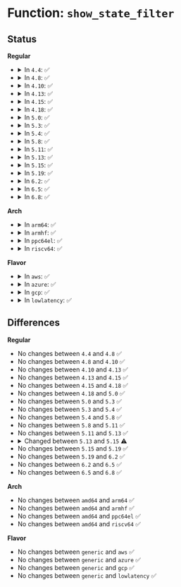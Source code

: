 # Function: <code>show_state_filter</code>

## Status
<b>Regular</b>
<ul>
<li>
<details>
<summary>In <code>4.4</code>: ✅</summary>

```c
void show_state_filter(long unsigned int state_filter);
```

**Collision:** Unique Global

**Inline:** No

**Transformation:** False

**Instances:**

```
In kernel/sched/core.c (ffffffff810ae530)
Location: kernel/sched/core.c:4937
Inline: False
Direct callers:
  - drivers/tty/sysrq.c:sysrq_handle_showstate_blocked
  - drivers/tty/sysrq.c:sysrq_handle_showstate
  - drivers/tty/vt/keyboard.c:fn_show_state
```
**Symbols:**

```
ffffffff810ae530-ffffffff810ae5d5: show_state_filter (STB_GLOBAL)
```
</details>
</li>
<li>
<details>
<summary>In <code>4.8</code>: ✅</summary>

```c
void show_state_filter(long unsigned int state_filter);
```

**Collision:** Unique Global

**Inline:** No

**Transformation:** False

**Instances:**

```
In kernel/sched/core.c (ffffffff810b0ee0)
Location: kernel/sched/core.c:5188
Inline: False
Direct callers:
  - drivers/tty/sysrq.c:sysrq_handle_showstate_blocked
  - drivers/tty/sysrq.c:sysrq_handle_showstate
  - drivers/tty/vt/keyboard.c:fn_show_state
```
**Symbols:**

```
ffffffff810b0ee0-ffffffff810b0f8a: show_state_filter (STB_GLOBAL)
```
</details>
</li>
<li>
<details>
<summary>In <code>4.10</code>: ✅</summary>

```c
void show_state_filter(long unsigned int state_filter);
```

**Collision:** Unique Global

**Inline:** No

**Transformation:** False

**Instances:**

```
In kernel/sched/core.c (ffffffff810b7170)
Location: kernel/sched/core.c:5221
Inline: False
Direct callers:
  - drivers/tty/sysrq.c:sysrq_handle_showstate_blocked
  - drivers/tty/sysrq.c:sysrq_handle_showstate
  - drivers/tty/vt/keyboard.c:fn_show_state
```
**Symbols:**

```
ffffffff810b7170-ffffffff810b721b: show_state_filter (STB_GLOBAL)
```
</details>
</li>
<li>
<details>
<summary>In <code>4.13</code>: ✅</summary>

```c
void show_state_filter(long unsigned int state_filter);
```

**Collision:** Unique Global

**Inline:** No

**Transformation:** False

**Instances:**

```
In kernel/sched/core.c (ffffffff810b3480)
Location: kernel/sched/core.c:5142
Inline: False
Direct callers:
  - drivers/tty/sysrq.c:sysrq_handle_showstate_blocked
  - drivers/tty/sysrq.c:sysrq_handle_showstate
  - drivers/tty/vt/keyboard.c:fn_show_state
```
**Symbols:**

```
ffffffff810b3480-ffffffff810b3530: show_state_filter (STB_GLOBAL)
```
</details>
</li>
<li>
<details>
<summary>In <code>4.15</code>: ✅</summary>

```c
void show_state_filter(long unsigned int state_filter);
```

**Collision:** Unique Global

**Inline:** No

**Transformation:** False

**Instances:**

```
In kernel/sched/core.c (ffffffff810ba6f0)
Location: kernel/sched/core.c:5226
Inline: False
Direct callers:
  - drivers/tty/sysrq.c:sysrq_handle_showstate_blocked
  - drivers/tty/sysrq.c:sysrq_handle_showstate
  - drivers/tty/vt/keyboard.c:fn_show_state
```
**Symbols:**

```
ffffffff810ba6f0-ffffffff810ba7b4: show_state_filter (STB_GLOBAL)
```
</details>
</li>
<li>
<details>
<summary>In <code>4.18</code>: ✅</summary>

```c
void show_state_filter(long unsigned int state_filter);
```

**Collision:** Unique Global

**Inline:** No

**Transformation:** False

**Instances:**

```
In kernel/sched/core.c (ffffffff810c2f2d)
Location: kernel/sched/core.c:5351
Inline: False
Direct callers:
  - drivers/tty/sysrq.c:sysrq_handle_showstate_blocked
  - drivers/tty/sysrq.c:sysrq_handle_showstate
  - drivers/tty/vt/keyboard.c:fn_show_state
```
**Symbols:**

```
ffffffff810c2f2d-ffffffff810c2fed: show_state_filter (STB_GLOBAL)
```
</details>
</li>
<li>
<details>
<summary>In <code>5.0</code>: ✅</summary>

```c
void show_state_filter(long unsigned int state_filter);
```

**Collision:** Unique Global

**Inline:** No

**Transformation:** False

**Instances:**

```
In kernel/sched/core.c (ffffffff810cc1df)
Location: kernel/sched/core.c:5334
Inline: False
Direct callers:
  - kernel/panic.c:panic
  - drivers/tty/sysrq.c:sysrq_handle_showstate_blocked
  - drivers/tty/sysrq.c:sysrq_handle_showstate
  - drivers/tty/vt/keyboard.c:fn_show_state
```
**Symbols:**

```
ffffffff810cc1df-ffffffff810cc29f: show_state_filter (STB_GLOBAL)
```
</details>
</li>
<li>
<details>
<summary>In <code>5.3</code>: ✅</summary>

```c
void show_state_filter(long unsigned int state_filter);
```

**Collision:** Unique Global

**Inline:** No

**Transformation:** False

**Instances:**

```
In kernel/sched/core.c (ffffffff810d45e8)
Location: kernel/sched/core.c:5786
Inline: False
Direct callers:
  - kernel/panic.c:panic
  - drivers/tty/sysrq.c:sysrq_handle_showstate_blocked
  - drivers/tty/sysrq.c:sysrq_handle_showstate
  - drivers/tty/vt/keyboard.c:fn_show_state
```
**Symbols:**

```
ffffffff810d45e8-ffffffff810d46a8: show_state_filter (STB_GLOBAL)
```
</details>
</li>
<li>
<details>
<summary>In <code>5.4</code>: ✅</summary>

```c
void show_state_filter(long unsigned int state_filter);
```

**Collision:** Unique Global

**Inline:** No

**Transformation:** False

**Instances:**

```
In kernel/sched/core.c (ffffffff810debb7)
Location: kernel/sched/core.c:5977
Inline: False
Direct callers:
  - kernel/panic.c:panic
  - drivers/tty/sysrq.c:sysrq_handle_showstate_blocked
  - drivers/tty/sysrq.c:sysrq_handle_showstate
  - drivers/tty/vt/keyboard.c:fn_show_state
```
**Symbols:**

```
ffffffff810debb7-ffffffff810dec77: show_state_filter (STB_GLOBAL)
```
</details>
</li>
<li>
<details>
<summary>In <code>5.8</code>: ✅</summary>

```c
void show_state_filter(long unsigned int state_filter);
```

**Collision:** Unique Global

**Inline:** No

**Transformation:** False

**Instances:**

```
In kernel/sched/core.c (ffffffff810e6e38)
Location: kernel/sched/core.c:6210
Inline: False
Direct callers:
  - kernel/panic.c:panic
  - drivers/tty/sysrq.c:sysrq_handle_showstate_blocked
  - drivers/tty/sysrq.c:sysrq_handle_showstate
  - drivers/tty/vt/keyboard.c:fn_show_state
```
**Symbols:**

```
ffffffff810e6e38-ffffffff810e6ef8: show_state_filter (STB_GLOBAL)
```
</details>
</li>
<li>
<details>
<summary>In <code>5.11</code>: ✅</summary>

```c
void show_state_filter(long unsigned int state_filter);
```

**Collision:** Unique Global

**Inline:** No

**Transformation:** False

**Instances:**

```
In kernel/sched/core.c (ffffffff810e3880)
Location: kernel/sched/core.c:7031
Inline: False
Direct callers:
  - kernel/panic.c:panic
  - drivers/tty/sysrq.c:sysrq_handle_showstate_blocked
  - drivers/tty/sysrq.c:sysrq_handle_showstate
  - drivers/tty/vt/keyboard.c:fn_show_state
```
**Symbols:**

```
ffffffff810e3880-ffffffff810e3963: show_state_filter (STB_GLOBAL)
```
</details>
</li>
<li>
<details>
<summary>In <code>5.13</code>: ✅</summary>

```c
void show_state_filter(long unsigned int state_filter);
```

**Collision:** Unique Global

**Inline:** No

**Transformation:** False

**Instances:**

```
In kernel/sched/core.c (ffffffff810e5a10)
Location: kernel/sched/core.c:7382
Inline: False
Direct callers:
  - kernel/panic.c:panic
  - drivers/tty/sysrq.c:sysrq_handle_showstate_blocked
  - drivers/tty/sysrq.c:sysrq_handle_showstate
  - drivers/tty/vt/keyboard.c:fn_show_state
```
**Symbols:**

```
ffffffff810e5a10-ffffffff810e5af3: show_state_filter (STB_GLOBAL)
```
</details>
</li>
<li>
<details>
<summary>In <code>5.15</code>: ✅</summary>

```c
void show_state_filter(unsigned int state_filter);
```

**Collision:** Unique Global

**Inline:** No

**Transformation:** False

**Instances:**

```
In kernel/sched/core.c (ffffffff810fcaf0)
Location: kernel/sched/core.c:8582
Inline: False
Direct callers:
  - kernel/panic.c:panic
  - drivers/tty/sysrq.c:sysrq_handle_showstate_blocked
  - drivers/tty/sysrq.c:sysrq_handle_showstate
  - drivers/tty/vt/keyboard.c:fn_show_state
```
**Symbols:**

```
ffffffff810fcaf0-ffffffff810fcbd3: show_state_filter (STB_GLOBAL)
```
</details>
</li>
<li>
<details>
<summary>In <code>5.19</code>: ✅</summary>

```c
void show_state_filter(unsigned int state_filter);
```

**Collision:** Unique Global

**Inline:** No

**Transformation:** False

**Instances:**

```
In kernel/sched/core.c (ffffffff81119420)
Location: kernel/sched/core.c:8873
Inline: False
Direct callers:
  - drivers/tty/sysrq.c:sysrq_handle_showstate_blocked
  - drivers/tty/sysrq.c:sysrq_handle_showstate
  - drivers/tty/vt/keyboard.c:fn_show_state
```
**Symbols:**

```
ffffffff81119420-ffffffff81119512: show_state_filter (STB_GLOBAL)
```
</details>
</li>
<li>
<details>
<summary>In <code>6.2</code>: ✅</summary>

```c
void show_state_filter(unsigned int state_filter);
```

**Collision:** Unique Global

**Inline:** No

**Transformation:** False

**Instances:**

```
In kernel/sched/core.c (ffffffff81140ce0)
Location: kernel/sched/core.c:9057
Inline: False
Direct callers:
  - drivers/tty/sysrq.c:sysrq_handle_showstate_blocked
  - drivers/tty/sysrq.c:sysrq_handle_showstate
  - drivers/tty/vt/keyboard.c:fn_show_state
```
**Symbols:**

```
ffffffff81140ce0-ffffffff81140dd4: show_state_filter (STB_GLOBAL)
```
</details>
</li>
<li>
<details>
<summary>In <code>6.5</code>: ✅</summary>

```c
void show_state_filter(unsigned int state_filter);
```

**Collision:** Unique Global

**Inline:** No

**Transformation:** False

**Instances:**

```
In kernel/sched/core.c (ffffffff8114ca00)
Location: kernel/sched/core.c:9214
Inline: False
Direct callers:
  - drivers/tty/sysrq.c:sysrq_handle_showstate_blocked
  - drivers/tty/sysrq.c:sysrq_handle_showstate
  - drivers/tty/vt/keyboard.c:fn_show_state
```
**Symbols:**

```
ffffffff8114ca00-ffffffff8114caf4: show_state_filter (STB_GLOBAL)
```
</details>
</li>
<li>
<details>
<summary>In <code>6.8</code>: ✅</summary>

```c
void show_state_filter(unsigned int state_filter);
```

**Collision:** Unique Global

**Inline:** No

**Transformation:** False

**Instances:**

```
In kernel/sched/core.c (ffffffff811586c0)
Location: kernel/sched/core.c:9201
Inline: False
Direct callers:
  - drivers/tty/sysrq.c:sysrq_handle_showstate_blocked
  - drivers/tty/sysrq.c:sysrq_handle_showstate
  - drivers/tty/vt/keyboard.c:fn_show_state
```
**Symbols:**

```
ffffffff811586c0-ffffffff811587b4: show_state_filter (STB_GLOBAL)
```
</details>
</li>
</ul>
<b>Arch</b>
<ul>
<li>
<details>
<summary>In <code>arm64</code>: ✅</summary>

```c
void show_state_filter(long unsigned int state_filter);
```

**Collision:** Unique Global

**Inline:** No

**Transformation:** False

**Instances:**

```
In kernel/sched/core.c (ffff80001013e5e8)
Location: kernel/sched/core.c:5977
Inline: False
Direct callers:
  - kernel/panic.c:panic
  - drivers/tty/sysrq.c:sysrq_handle_showstate_blocked
  - drivers/tty/sysrq.c:sysrq_handle_showstate
  - drivers/tty/vt/keyboard.c:fn_show_state
```
**Symbols:**

```
ffff80001013e5e8-ffff80001013e6a4: show_state_filter (STB_GLOBAL)
```
</details>
</li>
<li>
<details>
<summary>In <code>armhf</code>: ✅</summary>

```c
void show_state_filter(long unsigned int state_filter);
```

**Collision:** Unique Global

**Inline:** No

**Transformation:** False

**Instances:**

```
In kernel/sched/core.c (c038e5bc)
Location: kernel/sched/core.c:5977
Inline: False
Direct callers:
  - kernel/panic.c:panic
  - drivers/tty/sysrq.c:sysrq_handle_showstate_blocked
  - drivers/tty/sysrq.c:sysrq_handle_showstate
  - drivers/tty/vt/keyboard.c:fn_show_state
```
**Symbols:**

```
c038e5bc-c038e68c: show_state_filter (STB_GLOBAL)
```
</details>
</li>
<li>
<details>
<summary>In <code>ppc64el</code>: ✅</summary>

```c
void show_state_filter(long unsigned int state_filter);
```

**Collision:** Unique Global

**Inline:** No

**Transformation:** False

**Instances:**

```
In kernel/sched/core.c (c00000000018d718)
Location: kernel/sched/core.c:5977
Inline: False
Direct callers:
  - kernel/panic.c:panic
  - drivers/tty/sysrq.c:sysrq_handle_showstate_blocked
  - drivers/tty/sysrq.c:sysrq_handle_showstate
  - drivers/tty/vt/keyboard.c:fn_show_state
```
**Symbols:**

```
c00000000018d718-c00000000018d830: show_state_filter (STB_GLOBAL)
```
</details>
</li>
<li>
<details>
<summary>In <code>riscv64</code>: ✅</summary>

```c
void show_state_filter(long unsigned int state_filter);
```

**Collision:** Unique Global

**Inline:** No

**Transformation:** False

**Instances:**

```
In kernel/sched/core.c (ffffffe0000ecebe)
Location: kernel/sched/core.c:5977
Inline: False
Direct callers:
  - kernel/panic.c:panic
  - drivers/tty/sysrq.c:sysrq_handle_showstate_blocked
  - drivers/tty/sysrq.c:sysrq_handle_showstate
  - drivers/tty/vt/keyboard.c:fn_show_state
```
**Symbols:**

```
ffffffe0000ecebe-ffffffe0000ecf80: show_state_filter (STB_GLOBAL)
```
</details>
</li>
</ul>
<b>Flavor</b>
<ul>
<li>
<details>
<summary>In <code>aws</code>: ✅</summary>

```c
void show_state_filter(long unsigned int state_filter);
```

**Collision:** Unique Global

**Inline:** No

**Transformation:** False

**Instances:**

```
In kernel/sched/core.c (ffffffff810d8da7)
Location: kernel/sched/core.c:5977
Inline: False
Direct callers:
  - kernel/panic.c:panic
  - drivers/tty/sysrq.c:sysrq_handle_showstate_blocked
  - drivers/tty/sysrq.c:sysrq_handle_showstate
  - drivers/tty/vt/keyboard.c:fn_show_state
```
**Symbols:**

```
ffffffff810d8da7-ffffffff810d8e67: show_state_filter (STB_GLOBAL)
```
</details>
</li>
<li>
<details>
<summary>In <code>azure</code>: ✅</summary>

```c
void show_state_filter(long unsigned int state_filter);
```

**Collision:** Unique Global

**Inline:** No

**Transformation:** False

**Instances:**

```
In kernel/sched/core.c (ffffffff810c77b2)
Location: kernel/sched/core.c:5977
Inline: False
Direct callers:
  - kernel/panic.c:panic
  - drivers/tty/sysrq.c:sysrq_handle_showstate_blocked
  - drivers/tty/sysrq.c:sysrq_handle_showstate
  - drivers/tty/vt/keyboard.c:fn_show_state
```
**Symbols:**

```
ffffffff810c77b2-ffffffff810c7872: show_state_filter (STB_GLOBAL)
```
</details>
</li>
<li>
<details>
<summary>In <code>gcp</code>: ✅</summary>

```c
void show_state_filter(long unsigned int state_filter);
```

**Collision:** Unique Global

**Inline:** No

**Transformation:** False

**Instances:**

```
In kernel/sched/core.c (ffffffff810d50e7)
Location: kernel/sched/core.c:5977
Inline: False
Direct callers:
  - kernel/panic.c:panic
  - drivers/tty/sysrq.c:sysrq_handle_showstate_blocked
  - drivers/tty/sysrq.c:sysrq_handle_showstate
  - drivers/tty/vt/keyboard.c:fn_show_state
```
**Symbols:**

```
ffffffff810d50e7-ffffffff810d51a7: show_state_filter (STB_GLOBAL)
```
</details>
</li>
<li>
<details>
<summary>In <code>lowlatency</code>: ✅</summary>

```c
void show_state_filter(long unsigned int state_filter);
```

**Collision:** Unique Global

**Inline:** No

**Transformation:** False

**Instances:**

```
In kernel/sched/core.c (ffffffff810e0996)
Location: kernel/sched/core.c:5977
Inline: False
Direct callers:
  - kernel/panic.c:panic
  - drivers/tty/sysrq.c:sysrq_handle_showstate_blocked
  - drivers/tty/sysrq.c:sysrq_handle_showstate
  - drivers/tty/vt/keyboard.c:fn_show_state
```
**Symbols:**

```
ffffffff810e0996-ffffffff810e0a60: show_state_filter (STB_GLOBAL)
```
</details>
</li>
</ul>

## Differences
<b>Regular</b>
<ul>
<li>
No changes between <code>4.4</code> and <code>4.8</code> ✅
</li>
<li>
No changes between <code>4.8</code> and <code>4.10</code> ✅
</li>
<li>
No changes between <code>4.10</code> and <code>4.13</code> ✅
</li>
<li>
No changes between <code>4.13</code> and <code>4.15</code> ✅
</li>
<li>
No changes between <code>4.15</code> and <code>4.18</code> ✅
</li>
<li>
No changes between <code>4.18</code> and <code>5.0</code> ✅
</li>
<li>
No changes between <code>5.0</code> and <code>5.3</code> ✅
</li>
<li>
No changes between <code>5.3</code> and <code>5.4</code> ✅
</li>
<li>
No changes between <code>5.4</code> and <code>5.8</code> ✅
</li>
<li>
No changes between <code>5.8</code> and <code>5.11</code> ✅
</li>
<li>
No changes between <code>5.11</code> and <code>5.13</code> ✅
</li>
<li>
<details>
<summary>Changed between <code>5.13</code> and <code>5.15</code> ⚠️</summary>
<ul>
<li>
<b>Param type changed. </b>
<code>long unsigned int state_filter</code> ➡️ <code>unsigned int state_filter</code>
</li>
</ul>
</details>
</li>
<li>
No changes between <code>5.15</code> and <code>5.19</code> ✅
</li>
<li>
No changes between <code>5.19</code> and <code>6.2</code> ✅
</li>
<li>
No changes between <code>6.2</code> and <code>6.5</code> ✅
</li>
<li>
No changes between <code>6.5</code> and <code>6.8</code> ✅
</li>
</ul>
<b>Arch</b>
<ul>
<li>
No changes between <code>amd64</code> and <code>arm64</code> ✅
</li>
<li>
No changes between <code>amd64</code> and <code>armhf</code> ✅
</li>
<li>
No changes between <code>amd64</code> and <code>ppc64el</code> ✅
</li>
<li>
No changes between <code>amd64</code> and <code>riscv64</code> ✅
</li>
</ul>
<b>Flavor</b>
<ul>
<li>
No changes between <code>generic</code> and <code>aws</code> ✅
</li>
<li>
No changes between <code>generic</code> and <code>azure</code> ✅
</li>
<li>
No changes between <code>generic</code> and <code>gcp</code> ✅
</li>
<li>
No changes between <code>generic</code> and <code>lowlatency</code> ✅
</li>
</ul>

